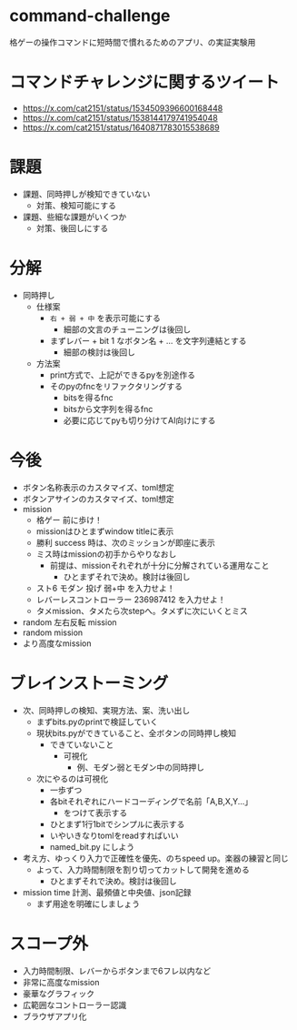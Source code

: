 # command-challenge
格ゲーの操作コマンドに短時間で慣れるためのアプリ、の実証実験用


# コマンドチャレンジに関するツイート
- https://x.com/cat2151/status/1534509396600168448
- https://x.com/cat2151/status/1538144179741954048
- https://x.com/cat2151/status/1640871783015538689


# 課題
- 課題、同時押しが検知できていない
    - 対策、検知可能にする
- 課題、些細な課題がいくつか
    - 対策、後回しにする

# 分解
- 同時押し
    - 仕様案
        - `右 + 弱 + 中` を表示可能にする
            - 細部の文言のチューニングは後回し
        - まずレバー + bit 1 なボタン名 + ... を文字列連結とする
            - 細部の検討は後回し
    - 方法案
        - print方式で、上記ができるpyを別途作る
        - そのpyのfncをリファクタリングする
            - bitsを得るfnc
            - bitsから文字列を得るfnc
            - 必要に応じてpyも切り分けてAI向けにする

# 今後
- ボタン名称表示のカスタマイズ、toml想定
- ボタンアサインのカスタマイズ、toml想定
- mission
    - 格ゲー 前に歩け！
    - missionはひとまずwindow titleに表示
    - 勝利 success 時は、次のミッションが即座に表示
    - ミス時はmissionの初手からやりなおし
        - 前提は、missionそれぞれが十分に分解されている運用なこと
            - ひとまずそれで決め。検討は後回し
    - スト6 モダン 投げ 弱+中 を入力せよ！
    - レバーレスコントローラー 236987412 を入力せよ！
    - タメmission、タメたら次stepへ。タメずに次にいくとミス
- random 左右反転 mission
- random mission
- より高度なmission

# ブレインストーミング
- 次、同時押しの検知、実現方法、案、洗い出し
    - まずbits.pyのprintで検証していく
    - 現状bits.pyができていること、全ボタンの同時押し検知
        - できていないこと
            - 可視化
                - 例、モダン弱とモダン中の同時押し
    - 次にやるのは可視化
        - 一歩ずつ
        - 各bitそれぞれにハードコーディングで名前「A,B,X,Y...」
            - をつけて表示する
        - ひとまず1行1bitでシンプルに表示する
        - いやいきなりtomlをreadすればいい
        - named_bit.py にしよう
- 考え方、ゆっくり入力で正確性を優先、のちspeed up。楽器の練習と同じ
    - よって、入力時間制限を割り切ってカットして開発を進める
        - ひとまずそれで決め。検討は後回し
- mission time 計測、最頻値と中央値、json記録
    - まず用途を明確にしましょう

# スコープ外
- 入力時間制限、レバーからボタンまで6フレ以内など
- 非常に高度なmission
- 豪華なグラフィック
- 広範囲なコントローラー認識
- ブラウザアプリ化
